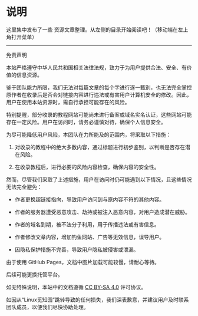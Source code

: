# 说明

这里集中发布了一些 资源文章整理。从左侧的目录开始阅读吧！（移动端在左上角打开菜单）

---

免责声明

本站严格遵守中华人民共和国相关法律法规，致力于为用户提供合法、安全、有价值的信息资源。

鉴于团队能力所限，我们无法对每篇文章的每个字进行逐一甄别，也无法完全掌控原作者在收录后是否会对链接内容进行违法或有害用户计算机安全的修改。因此，用户在使用本站资源时，需自行承担可能存在的风险。

特别提醒，部分收录的教程网站可能尚未进行备案或域名实名认证，这些网站可能存在一定风险。用户在访问时，请务必谨慎对待，确保个人信息安全。

为尽可能降低用户风险，本团队在力所能及的范围内，将采取以下措施：

  1. 对收录的教程中的绝大多数内容，通过标题进行初步鉴别，以判断是否存在潜在风险。

  2. 在收录教程后，进行必要的风险内容检查，确保内容的安全性。

然而，尽管我们采取了上述措施，用户在访问时仍可能遇到以下情况，且这些情况无法完全避免：

  + 作者更换超链接指向，导致用户访问到与原内容不符的其他内容。

  + 作者的服务器遭受恶意攻击、劫持或被注入恶意内容，对用户造成潜在威胁。

  + 作者的域名到期，被不法分子利用，用于传播违法或有害信息。

  + 作者修改文章内容，增加钓鱼网站、广告等无效信息，误导用户。

  + 因隐私保护措施不完善，导致用户隐私被侵害或泄漏。

由于使用 GitHub Pages，文档中图片加载可能较慢，请耐心等待。

后续可能更换托管平台。

如无特殊说明，本站中的文档遵循 [CC BY-SA 4.0](https://creativecommons.org/licenses/by-sa/4.0/deed) 许可协议。

如因从“Linux觅知园”跳转导致的任何损失，我们深表歉意，并建议用户及时联系团队成员，以便我们尽快协助处理。
